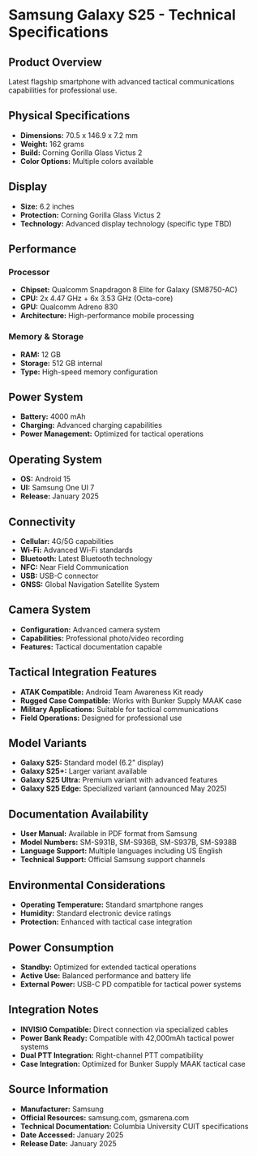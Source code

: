 # Samsung Galaxy S25 - Technical Specifications

## Product Overview
Latest flagship smartphone with advanced tactical communications capabilities for professional use.

## Physical Specifications
- **Dimensions:** 70.5 x 146.9 x 7.2 mm
- **Weight:** 162 grams
- **Build:** Corning Gorilla Glass Victus 2
- **Color Options:** Multiple colors available

## Display
- **Size:** 6.2 inches
- **Protection:** Corning Gorilla Glass Victus 2
- **Technology:** Advanced display technology (specific type TBD)

## Performance
### Processor
- **Chipset:** Qualcomm Snapdragon 8 Elite for Galaxy (SM8750-AC)
- **CPU:** 2x 4.47 GHz + 6x 3.53 GHz (Octa-core)
- **GPU:** Qualcomm Adreno 830
- **Architecture:** High-performance mobile processing

### Memory & Storage
- **RAM:** 12 GB
- **Storage:** 512 GB internal
- **Type:** High-speed memory configuration

## Power System
- **Battery:** 4000 mAh
- **Charging:** Advanced charging capabilities
- **Power Management:** Optimized for tactical operations

## Operating System
- **OS:** Android 15
- **UI:** Samsung One UI 7
- **Release:** January 2025

## Connectivity
- **Cellular:** 4G/5G capabilities
- **Wi-Fi:** Advanced Wi-Fi standards
- **Bluetooth:** Latest Bluetooth technology
- **NFC:** Near Field Communication
- **USB:** USB-C connector
- **GNSS:** Global Navigation Satellite System

## Camera System
- **Configuration:** Advanced camera system
- **Capabilities:** Professional photo/video recording
- **Features:** Tactical documentation capable

## Tactical Integration Features
- **ATAK Compatible:** Android Team Awareness Kit ready
- **Rugged Case Compatible:** Works with Bunker Supply MAAK case
- **Military Applications:** Suitable for tactical communications
- **Field Operations:** Designed for professional use

## Model Variants
- **Galaxy S25:** Standard model (6.2" display)
- **Galaxy S25+:** Larger variant available
- **Galaxy S25 Ultra:** Premium variant with advanced features
- **Galaxy S25 Edge:** Specialized variant (announced May 2025)

## Documentation Availability
- **User Manual:** Available in PDF format from Samsung
- **Model Numbers:** SM-S931B, SM-S936B, SM-S937B, SM-S938B
- **Language Support:** Multiple languages including US English
- **Technical Support:** Official Samsung support channels

## Environmental Considerations
- **Operating Temperature:** Standard smartphone ranges
- **Humidity:** Standard electronic device ratings
- **Protection:** Enhanced with tactical case integration

## Power Consumption
- **Standby:** Optimized for extended tactical operations
- **Active Use:** Balanced performance and battery life
- **External Power:** USB-C PD compatible for tactical power systems

## Integration Notes
- **INVISIO Compatible:** Direct connection via specialized cables
- **Power Bank Ready:** Compatible with 42,000mAh tactical power systems
- **Dual PTT Integration:** Right-channel PTT compatibility
- **Case Integration:** Optimized for Bunker Supply MAAK tactical case

## Source Information
- **Manufacturer:** Samsung
- **Official Resources:** samsung.com, gsmarena.com
- **Technical Documentation:** Columbia University CUIT specifications
- **Date Accessed:** January 2025
- **Release Date:** January 2025